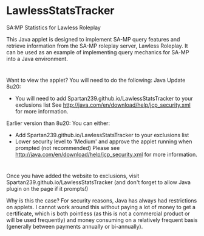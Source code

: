 # LawlessStatsTracker
SA:MP Statistics for Lawless Roleplay


This Java applet is designed to implement SA-MP query features and retrieve information from the SA-MP roleplay server, Lawless Roleplay. 
It can be used as an example of implementing query mechanics for SA-MP into a Java environment.

#

Want to view the applet? You will need to do the following:
Java Update 8u20:
* You will need to add Spartan239.github.io/LawlessStatsTracker to your exclusions list
See http://java.com/en/download/help/jcp_security.xml for more information.

Earlier version than 8u20:
You can either:
* Add Spartan239.github.io/LawlessStatsTracker to your exclusions list
* Lower security level to 'Medium' and approve the applet running when prompted (not recommended)
Please see http://java.com/en/download/help/jcp_security.xml for more information.
#
Once you have added the website to exclusions, visit Spartan239.github.io/LawlessStatsTracker (and don't forget to allow Java plugin on the page if it prompts!)

Why is this the case?
For security reasons, Java has always had restrictions on applets. I cannot work around this without paying a lot of money to get a certificate, which is both pointless (as this is not a commercial product or will be used frequently) and money consuming on a relatively frequent basis (generally between payments annually or bi-annually). 
